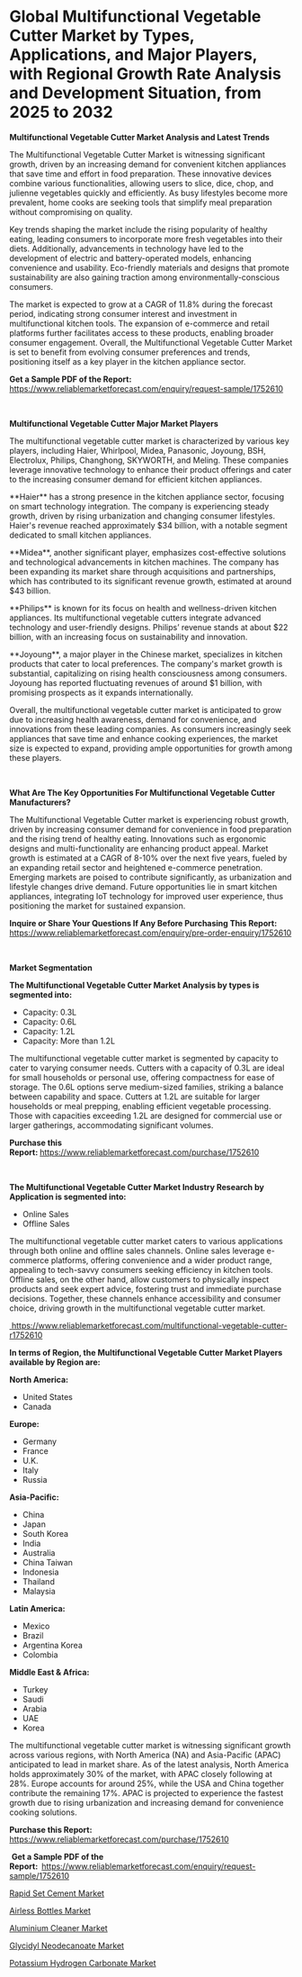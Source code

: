 <p><h1>Global Multifunctional Vegetable Cutter Market by Types, Applications, and Major Players, with Regional Growth Rate Analysis and Development Situation, from 2025 to 2032</h1></p><p><strong>Multifunctional Vegetable Cutter Market Analysis and Latest Trends</strong></p>
<p><p>The Multifunctional Vegetable Cutter Market is witnessing significant growth, driven by an increasing demand for convenient kitchen appliances that save time and effort in food preparation. These innovative devices combine various functionalities, allowing users to slice, dice, chop, and julienne vegetables quickly and efficiently. As busy lifestyles become more prevalent, home cooks are seeking tools that simplify meal preparation without compromising on quality.</p><p>Key trends shaping the market include the rising popularity of healthy eating, leading consumers to incorporate more fresh vegetables into their diets. Additionally, advancements in technology have led to the development of electric and battery-operated models, enhancing convenience and usability. Eco-friendly materials and designs that promote sustainability are also gaining traction among environmentally-conscious consumers.</p><p>The market is expected to grow at a CAGR of 11.8% during the forecast period, indicating strong consumer interest and investment in multifunctional kitchen tools. The expansion of e-commerce and retail platforms further facilitates access to these products, enabling broader consumer engagement. Overall, the Multifunctional Vegetable Cutter Market is set to benefit from evolving consumer preferences and trends, positioning itself as a key player in the kitchen appliance sector.</p></p>
<p><strong>Get a Sample PDF of the Report:&nbsp;</strong> <a href="https://www.reliablemarketforecast.com/enquiry/request-sample/1752610?utm_campaign=1169&utm_medium=2&utm_source=Github&utm_content=ia&utm_term=06032025&utm_id=multifunctional-vegetable-cutter">https://www.reliablemarketforecast.com/enquiry/request-sample/1752610</a></p>
<p>&nbsp;</p>
<p><strong>Multifunctional Vegetable Cutter Major Market Players</strong></p>
<p><p>The multifunctional vegetable cutter market is characterized by various key players, including Haier, Whirlpool, Midea, Panasonic, Joyoung, BSH, Electrolux, Philips, Changhong, SKYWORTH, and Meling. These companies leverage innovative technology to enhance their product offerings and cater to the increasing consumer demand for efficient kitchen appliances.</p><p>**Haier** has a strong presence in the kitchen appliance sector, focusing on smart technology integration. The company is experiencing steady growth, driven by rising urbanization and changing consumer lifestyles. Haier's revenue reached approximately $34 billion, with a notable segment dedicated to small kitchen appliances.</p><p>**Midea**, another significant player, emphasizes cost-effective solutions and technological advancements in kitchen machines. The company has been expanding its market share through acquisitions and partnerships, which has contributed to its significant revenue growth, estimated at around $43 billion.</p><p>**Philips** is known for its focus on health and wellness-driven kitchen appliances. Its multifunctional vegetable cutters integrate advanced technology and user-friendly designs. Philips’ revenue stands at about $22 billion, with an increasing focus on sustainability and innovation.</p><p>**Joyoung**, a major player in the Chinese market, specializes in kitchen products that cater to local preferences. The company's market growth is substantial, capitalizing on rising health consciousness among consumers. Joyoung has reported fluctuating revenues of around $1 billion, with promising prospects as it expands internationally.</p><p>Overall, the multifunctional vegetable cutter market is anticipated to grow due to increasing health awareness, demand for convenience, and innovations from these leading companies. As consumers increasingly seek appliances that save time and enhance cooking experiences, the market size is expected to expand, providing ample opportunities for growth among these players.</p></p>
<p>&nbsp;</p>
<p><strong>What Are The Key Opportunities For Multifunctional Vegetable Cutter Manufacturers?</strong></p>
<p><p>The Multifunctional Vegetable Cutter market is experiencing robust growth, driven by increasing consumer demand for convenience in food preparation and the rising trend of healthy eating. Innovations such as ergonomic designs and multi-functionality are enhancing product appeal. Market growth is estimated at a CAGR of 8-10% over the next five years, fueled by an expanding retail sector and heightened e-commerce penetration. Emerging markets are poised to contribute significantly, as urbanization and lifestyle changes drive demand. Future opportunities lie in smart kitchen appliances, integrating IoT technology for improved user experience, thus positioning the market for sustained expansion.</p></p>
<p><strong>Inquire or Share Your Questions If Any Before Purchasing This Report:</strong> <a href="https://www.reliablemarketforecast.com/enquiry/pre-order-enquiry/1752610?utm_campaign=1169&utm_medium=2&utm_source=Github&utm_content=ia&utm_term=06032025&utm_id=multifunctional-vegetable-cutter">https://www.reliablemarketforecast.com/enquiry/pre-order-enquiry/1752610</a></p>
<p>&nbsp;</p>
<p><strong>Market Segmentation</strong></p>
<p><strong>The Multifunctional Vegetable Cutter Market Analysis by types is segmented into:</strong></p>
<p><ul><li>Capacity: 0.3L</li><li>Capacity: 0.6L</li><li>Capacity: 1.2L</li><li>Capacity: More than 1.2L</li></ul></p>
<p><p>The multifunctional vegetable cutter market is segmented by capacity to cater to varying consumer needs. Cutters with a capacity of 0.3L are ideal for small households or personal use, offering compactness for ease of storage. The 0.6L options serve medium-sized families, striking a balance between capability and space. Cutters at 1.2L are suitable for larger households or meal prepping, enabling efficient vegetable processing. Those with capacities exceeding 1.2L are designed for commercial use or larger gatherings, accommodating significant volumes.</p></p>
<p><strong>Purchase this Report:&nbsp;</strong><a href="https://www.reliablemarketforecast.com/purchase/1752610?utm_campaign=1169&utm_medium=2&utm_source=Github&utm_content=ia&utm_term=06032025&utm_id=multifunctional-vegetable-cutter">https://www.reliablemarketforecast.com/purchase/1752610</a></p>
<p>&nbsp;</p>
<p><strong>The Multifunctional Vegetable Cutter Market Industry Research by Application is segmented into:</strong></p>
<p><ul><li>Online Sales</li><li>Offline Sales</li></ul></p>
<p><p>The multifunctional vegetable cutter market caters to various applications through both online and offline sales channels. Online sales leverage e-commerce platforms, offering convenience and a wider product range, appealing to tech-savvy consumers seeking efficiency in kitchen tools. Offline sales, on the other hand, allow customers to physically inspect products and seek expert advice, fostering trust and immediate purchase decisions. Together, these channels enhance accessibility and consumer choice, driving growth in the multifunctional vegetable cutter market.</p></p>
<p><a href="https://www.reliablemarketforecast.com/multifunctional-vegetable-cutter-r1752610?utm_campaign=1169&utm_medium=2&utm_source=Github&utm_content=ia&utm_term=06032025&utm_id=multifunctional-vegetable-cutter">&nbsp;https://www.reliablemarketforecast.com/multifunctional-vegetable-cutter-r1752610</a></p>
<p><strong>In terms of Region, the Multifunctional Vegetable Cutter Market Players available by Region are:</strong></p>
<p>
    <p> <strong> North America: </strong>
        <ul>
            <li>United States</li>
            <li>Canada</li>
        </ul>
        </p> 
    <p> <strong> Europe: </strong>
        <ul>
            <li>Germany</li>
            <li>France</li>
            <li>U.K.</li>
            <li>Italy</li>
            <li>Russia</li>
        </ul>
        </p> 
    <p> <strong> Asia-Pacific: </strong>
        <ul>
            <li>China</li>
            <li>Japan</li>
            <li>South Korea</li>
            <li>India</li>
            <li>Australia</li>
            <li>China Taiwan</li>
            <li>Indonesia</li>
            <li>Thailand</li>
            <li>Malaysia</li>
        </ul>
        </p> 
    <p> <strong> Latin America: </strong>
        <ul>
            <li>Mexico</li>
            <li>Brazil</li>
            <li>Argentina Korea</li>
            <li>Colombia</li>
        </ul>
        </p> 
    <p> <strong> Middle East & Africa: </strong>
        <ul>
            <li>Turkey</li>
            <li>Saudi</li>
            <li>Arabia</li>
            <li>UAE</li>
            <li>Korea</li>
        </ul>
    </p>
    </p>
<p><p>The multifunctional vegetable cutter market is witnessing significant growth across various regions, with North America (NA) and Asia-Pacific (APAC) anticipated to lead in market share. As of the latest analysis, North America holds approximately 30% of the market, with APAC closely following at 28%. Europe accounts for around 25%, while the USA and China together contribute the remaining 17%. APAC is projected to experience the fastest growth due to rising urbanization and increasing demand for convenience cooking solutions.</p></p>
<p><strong>Purchase this Report: </strong><a href="https://www.reliablemarketforecast.com/purchase/1752610?utm_campaign=1169&utm_medium=2&utm_source=Github&utm_content=ia&utm_term=06032025&utm_id=multifunctional-vegetable-cutter">https://www.reliablemarketforecast.com/purchase/1752610</a></p>
<p>&nbsp;<strong>Get a Sample PDF of the Report:&nbsp;&nbsp;</strong><a href="https://www.reliablemarketforecast.com/enquiry/request-sample/1752610?utm_campaign=1169&utm_medium=2&utm_source=Github&utm_content=ia&utm_term=06032025&utm_id=multifunctional-vegetable-cutter">https://www.reliablemarketforecast.com/enquiry/request-sample/1752610</a></p>
<p><strong></strong></p>
<p><p><a href="https://github.com/furnoirons9e/Market-Research-Report-List-1/blob/main/rapid-set-cement-market.md?utm_campaign=1169&utm_medium=2&utm_source=Github&utm_content=ia&utm_term=06032025&utm_id=multifunctional-vegetable-cutter">Rapid Set Cement Market</a></p><p><a href="https://github.com/saribuissawi/Market-Research-Report-List-1/blob/main/airless-bottles-market.md?utm_campaign=1169&utm_medium=2&utm_source=Github&utm_content=ia&utm_term=06032025&utm_id=multifunctional-vegetable-cutter">Airless Bottles Market</a></p><p><a href="https://github.com/vandelmanize/Market-Research-Report-List-1/blob/main/aluminium-cleaner-market.md?utm_campaign=1169&utm_medium=2&utm_source=Github&utm_content=ia&utm_term=06032025&utm_id=multifunctional-vegetable-cutter">Aluminium Cleaner Market</a></p><p><a href="https://github.com/puttslukis59/Market-Research-Report-List-1/blob/main/glycidyl-neodecanoate-market.md?utm_campaign=1169&utm_medium=2&utm_source=Github&utm_content=ia&utm_term=06032025&utm_id=multifunctional-vegetable-cutter">Glycidyl Neodecanoate Market</a></p><p><a href="https://github.com/foddekampo/Market-Research-Report-List-1/blob/main/potassium-hydrogen-carbonate-market.md?utm_campaign=1169&utm_medium=2&utm_source=Github&utm_content=ia&utm_term=06032025&utm_id=multifunctional-vegetable-cutter">Potassium Hydrogen Carbonate Market</a></p></p>